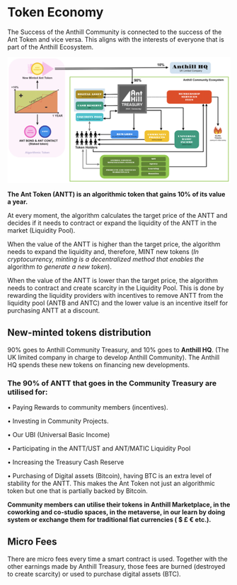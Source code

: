 # Token Economy

The Success of the Anthill Community is connected to the success of the Ant Token and vice versa. This aligns with the interests of everyone that is part of the Anthill Ecosystem.

![click to enlarge](<.gitbook/assets/Anthill Token Economy (2).png>)

**The Ant Token (ANTT) is an algorithmic token that gains 10% of its value a year.**

At every moment, the algorithm calculates the target price of the ANTT and decides if it needs to contract or expand the liquidity of the ANTT in the market (Liquidity Pool).

When the value of the ANTT is higher than the target price, the algorithm needs to expand the liquidity and, therefore, MINT new tokens (_In cryptocurrency, minting is a decentralized method that enables the_ algorithm _to generate a new token_).

When the value of the ANTT is lower than the target price, the algorithm needs to contract and create scarcity in the Liquidity Pool. This is done by rewarding the liquidity providers with incentives to remove ANTT from the liquidity pool (ANTB and ANTC) and the lower value is an incentive itself for purchasing ANTT at a discount.

## New-minted tokens distribution&#x20;

90% goes to Anthill Community Treasury, and 10% goes to **Anthill HQ**. (The UK limited company in charge to develop Anthill Community). The Anthill HQ spends these new tokens on financing new developments.

### **The 90% of ANTT that goes in the Community Treasury are utilised for:**

• Paying Rewards to community members (incentives).

• Investing in Community Projects.

• Our UBI (Universal Basic Income)

• Participating in the ANTT/UST and ANT/MATIC Liquidity Pool

• Increasing the Treasury Cash Reserve

• Purchasing of Digital assets (Bitcoin), having BTC is an extra level of stability for the ANTT. This makes the Ant Token not just an algorithmic token but one that is partially backed by Bitcoin.

**Community members can utilise their tokens in Anthill Marketplace, in the coworking and co-studio spaces, in the metaverse, in our learn by doing system or exchange them for traditional fiat currencies ( $ £ € etc.).**

## Micro Fees

There are micro fees every time a smart contract is used. Together with the other earnings made by Anthill Treasury, those fees are burned (destroyed to create scarcity) or used to purchase digital assets (BTC).
